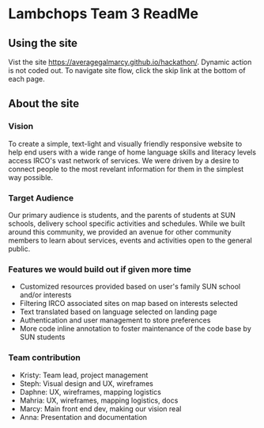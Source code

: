 # Lambchops Team 3 ReadMe #

## Using the site ##
Vist the site https://averagegalmarcy.github.io/hackathon/.  Dynamic action is not coded out.  To navigate site flow, click the skip link at the bottom of each page. 

## About the site ##
### Vision ###
To create a simple, text-light and visually friendly responsive website to help end users with a wide range of home language skills and literacy levels access IRCO's vast network of services. We were driven by a desire to connect people to the most revelant information for them in the simplest way possible. 

### Target Audience ###
Our primary audience is students, and the parents of students at SUN schools, delivery school specific activities and schedules.  While we built around this community, we provided an avenue for other community members to learn about services, events and activities open to the general public.  

### Features we would build out if given more time ###
* Customized resources provided based on user's family SUN school and/or interests
* Filtering IRCO associated sites on map based on interests selected
* Text translated based on language selected on landing page 
* Authentication and user management to store preferences
* More code inline annotation to foster maintenance of the code base by SUN students

### Team contribution ###
* Kristy: Team lead, project management
* Steph: Visual design and UX, wireframes
* Daphne: UX, wireframes, mapping logistics
* Mahria: UX, wireframes, mapping logistics, docs
* Marcy: Main front end dev, making our vision real
* Anna: Presentation and documentation
